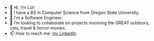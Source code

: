 - 👋 Hi, I’m Liz!
- 🌱 I have a BS in Computer Science from Oregon State University.
- 💼 I'm a Software Engineer.
- 💞️ I’m looking to collaborate on projects involving the GREAT outdoors, cats, travel & horror movies.
- 📫 How to reach me: [my LinkedIn](http://www.linkedin.com/in/elizabeth-thorne/)

<!---
ethorne2/ethorne2 is a ✨ special ✨ repository because its `README.md` (this file) appears on your GitHub profile.
You can click the Preview link to take a look at your changes.
--->

